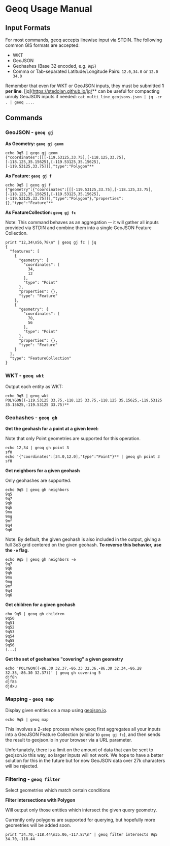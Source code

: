 # Geoq Usage Manual

## Input Formats

For most commands, geoq accepts linewise input via STDIN. The following common GIS formats are accepted:

* WKT
* GeoJSON
* Geohashes (Base 32 encoded, e.g. `9q5`)
* Comma or Tab-separated Latitude/Longitude Pairs: `12.0,34.0` or `12.0	34.0`

Remember that even for WKT or GeoJSON inputs, they must be submitted **1 per line**. [jq](https://stedolan.github.io/jq/** can be useful for compacting unruly GeoJSON inputs if needed: `cat multi_line_geojsons.json | jq -cr . | geoq ...`.

## Commands

### GeoJSON - `geoq gj`

**As Geometry: `geoq gj geom`**

```
echo 9q5 | geqo gj geom
{"coordinates":[[[-119.53125,33.75],[-118.125,33.75],[-118.125,35.15625],[-119.53125,35.15625],[-119.53125,33.75]]],"type":"Polygon"**
```

**As Feature: `geoq gj f`**

```
echo 9q5 | geoq gj f
{"geometry":{"coordinates":[[[-119.53125,33.75],[-118.125,33.75],[-118.125,35.15625],[-119.53125,35.15625],[-119.53125,33.75]]],"type":"Polygon"},"properties":{},"type":"Feature"**
```

**As FeatureCollection: `geoq gj fc`**

Note: This command behaves as an aggregation -- it will gather all inputs provided via STDIN and combine them into a single GeoJSON Feature Collection.

```
print "12,34\n56,78\n" | geoq gj fc | jq
{
  "features": [
    {
      "geometry": {
        "coordinates": [
          34,
          12
        ],
        "type": "Point"
      },
      "properties": {},
      "type": "Feature"
    },
    {
      "geometry": {
        "coordinates": [
          78,
          56
        ],
        "type": "Point"
      },
      "properties": {},
      "type": "Feature"
    }
  ],
  "type": "FeatureCollection"
}
```

### WKT - `geoq wkt`

Output each entity as WKT:

```
echo 9q5 | geoq wkt
POLYGON((-119.53125 33.75,-118.125 33.75,-118.125 35.15625,-119.53125 35.15625,-119.53125 33.75)**
```

### Geohashes - `geoq gh`

**Get the geohash for a point at a given level:**

Note that only Point geometries are supported for this operation.

```
echo 12,34 | geoq gh point 3
sf0
echo '{"coordinates":[34.0,12.0],"type":"Point"}** | geoq gh point 3
sf0
```

**Get neighbors for a given geohash**

Only geohashes are supported.

```
echo 9q5 | geoq gh neighbors
9q5
9q7
9qk
9qh
9mu
9mg
9mf
9q4
9q6
```

Note: By default, the given geohash is also included in the output, giving a full 3x3 grid centered on the given geohash. **To reverse this behavior, use the `-e` flag.**

```
echo 9q5 | geoq gh neighbors -e
9q7
9qk
9qh
9mu
9mg
9mf
9q4
9q6
```

**Get children for a given geohash**

```
cho 9q5 | geoq gh children
9q50
9q51
9q52
9q53
9q54
9q55
9q56
(...)
```

**Get the set of geohashes "covering" a given geometry**

```
echo 'POLYGON((-86.30 32.37,-86.33 32.36,-86.30 32.34,-86.28 32.35,-86.30 32.37))' | geoq gh covering 5
djf8h
djf85
djdxu
```

### Mapping - `geoq map`

Display given entities on a map using [geojson.io](http://geojson.io).

```
echo 9q5 | geoq map
```

This involves a 2-step process where geoq first aggregates all your inputs into a GeoJSON Feature Collection (similar to `geoq gj fc`), and then sends the result to geojson.io in your browser via a URL parameter.

Unfortunately, there is a limit on the amount of data that can be sent to geojson.io this way, so larger inputs will not work. We hope to have a better solution for this in the future but for now GeoJSON data over 27k characters will be rejected.

### Filtering - `geoq filter`

Select geometries which match certain conditions

**Filter intersections with Polygon**

Will output only those entities which intersect the given query geometry.

Currently only polygons are supported for querying, but hopefully more geometries will be added soon.

```
print "34.70,-118.44\n35.06,-117.87\n" | geoq filter intersects 9q5
34.70,-118.44
```
